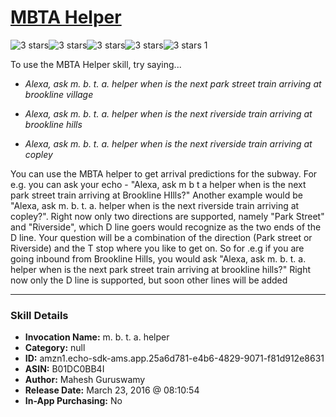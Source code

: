 # [MBTA Helper](http://alexa.amazon.com/#skills/amzn1.echo-sdk-ams.app.25a6d781-e4b6-4829-9071-f81d912e8631)
![3 stars](../../images/ic_star_black_18dp_1x.png)![3 stars](../../images/ic_star_black_18dp_1x.png)![3 stars](../../images/ic_star_black_18dp_1x.png)![3 stars](../../images/ic_star_border_black_18dp_1x.png)![3 stars](../../images/ic_star_border_black_18dp_1x.png) 1

To use the MBTA Helper skill, try saying...

* *Alexa, ask m. b. t. a. helper when is the next park street train arriving at brookline village*

* *Alexa, ask m. b. t. a. helper when is the next riverside train arriving at brookline hills*

* *Alexa, ask m. b. t. a. helper when is the next riverside train arriving at copley*

You can use the MBTA helper to get arrival predictions for the subway. For e.g. you can ask your echo - "Alexa, ask m b t a  helper when is the next park street train arriving at Brookline HIlls?" Another example would be "Alexa, ask m. b. t. a.  helper when is the next riverside train arriving at copley?". Right now only two directions are supported, namely "Park Street" and "Riverside", which D line goers would recognize as the two ends of the D line. Your question will be a combination of the direction (Park street or Riverside) and the T stop where you like to get on. So for .e.g if you are going inbound from Brookline Hills, you would ask "Alexa, ask m. b. t. a. helper when is the next park street train arriving at brookline hills?"
Right now only the D line is supported, but soon other lines will be added

***

### Skill Details

* **Invocation Name:** m. b. t. a. helper
* **Category:** null
* **ID:** amzn1.echo-sdk-ams.app.25a6d781-e4b6-4829-9071-f81d912e8631
* **ASIN:** B01DC0BB4I
* **Author:** Mahesh Guruswamy
* **Release Date:** March 23, 2016 @ 08:10:54
* **In-App Purchasing:** No
